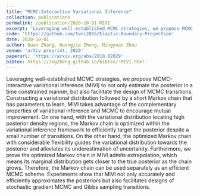 ```yaml
---
title: "MCMC-Interactive Variational Inference"
collection: publications
permalink: /publication/2020-10-01-MIVI
excerpt: 'Leveraging well-established MCMC strategies, we propose MCMC-interactive variational inference (MIVI) to not only estimate the posterior in a time constrained manner, but also facilitate the design of MCMC transitions. Constructing a variational distribution followed by a short Markov chain that has parameters to learn, MIVI takes advantage of the complementary properties of variational inference and MCMC to encourage mutual improvement. On one hand, with the variational distribution locating high posterior density regions, the Markov chain is optimized within the variational inference framework to efficiently target the posterior despite a small number of transitions. On the other hand, the optimized Markov chain with considerable flexibility guides the variational distribution towards the posterior and alleviates its underestimation of uncertainty. Furthermore, we prove the optimized Markov chain in MIVI admits extrapolation, which means its marginal distribution gets closer to the true posterior as the chain grows. Therefore, the Markov chain can be used separately as an efficient MCMC scheme. Experiments show that MIVI not only accurately and efficiently approximates the posteriors but also facilitates designs of stochastic gradient MCMC and Gibbs sampling transitions.'
code: 'https://github.com/twni2016/Elastic-Boundary-Projection'
date: 2020-10-01
author: Quan Zhang, Huangjie Zheng, Mingyuan Zhou
venue: 'arXiv preprint, 2020'
paperurl: 'https://arxiv.org/abs/2010.02029'
bibtex: https://JegZheng.github.io/bibtex/'MIVI.html'
---
```

Leveraging well-established MCMC strategies, we propose MCMC-interactive variational inference (MIVI) to not only estimate the posterior in a time constrained manner, but also facilitate the design of MCMC transitions. Constructing a variational distribution followed by a short Markov chain that has parameters to learn, MIVI takes advantage of the complementary properties of variational inference and MCMC to encourage mutual improvement. On one hand, with the variational distribution locating high posterior density regions, the Markov chain is optimized within the variational inference framework to efficiently target the posterior despite a small number of transitions. On the other hand, the optimized Markov chain with considerable flexibility guides the variational distribution towards the posterior and alleviates its underestimation of uncertainty. Furthermore, we prove the optimized Markov chain in MIVI admits extrapolation, which means its marginal distribution gets closer to the true posterior as the chain grows. Therefore, the Markov chain can be used separately as an efficient MCMC scheme. Experiments show that MIVI not only accurately and efficiently approximates the posteriors but also facilitates designs of stochastic gradient MCMC and Gibbs sampling transitions.
